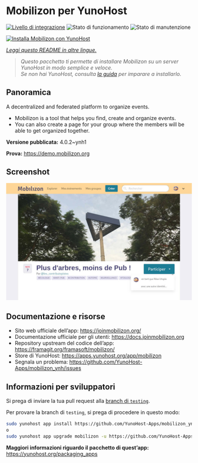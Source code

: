 <!--
N.B.: Questo README è stato automaticamente generato da <https://github.com/YunoHost/apps/tree/master/tools/readme_generator>
NON DEVE essere modificato manualmente.
-->

# Mobilizon per YunoHost

[![Livello di integrazione](https://dash.yunohost.org/integration/mobilizon.svg)](https://dash.yunohost.org/appci/app/mobilizon) ![Stato di funzionamento](https://ci-apps.yunohost.org/ci/badges/mobilizon.status.svg) ![Stato di manutenzione](https://ci-apps.yunohost.org/ci/badges/mobilizon.maintain.svg)

[![Installa Mobilizon con YunoHost](https://install-app.yunohost.org/install-with-yunohost.svg)](https://install-app.yunohost.org/?app=mobilizon)

*[Leggi questo README in altre lingue.](./ALL_README.md)*

> *Questo pacchetto ti permette di installare Mobilizon su un server YunoHost in modo semplice e veloce.*  
> *Se non hai YunoHost, consulta [la guida](https://yunohost.org/install) per imparare a installarlo.*

## Panoramica

A decentralized and federated platform to organize events.

- Mobilizon is a tool that helps you find, create and organize events.
- You can also create a page for your group where the members will be able to get organized together.


**Versione pubblicata:** 4.0.2~ynh1

**Prova:** <https://demo.mobilizon.org>

## Screenshot

![Screenshot di Mobilizon](./doc/screenshots/screenshot1.jpg)

## Documentazione e risorse

- Sito web ufficiale dell’app: <https://joinmobilizon.org/>
- Documentazione ufficiale per gli utenti: <https://docs.joinmobilizon.org>
- Repository upstream del codice dell’app: <https://framagit.org/framasoft/mobilizon/>
- Store di YunoHost: <https://apps.yunohost.org/app/mobilizon>
- Segnala un problema: <https://github.com/YunoHost-Apps/mobilizon_ynh/issues>

## Informazioni per sviluppatori

Si prega di inviare la tua pull request alla [branch di `testing`](https://github.com/YunoHost-Apps/mobilizon_ynh/tree/testing).

Per provare la branch di `testing`, si prega di procedere in questo modo:

```bash
sudo yunohost app install https://github.com/YunoHost-Apps/mobilizon_ynh/tree/testing --debug
o
sudo yunohost app upgrade mobilizon -u https://github.com/YunoHost-Apps/mobilizon_ynh/tree/testing --debug
```

**Maggiori informazioni riguardo il pacchetto di quest’app:** <https://yunohost.org/packaging_apps>
